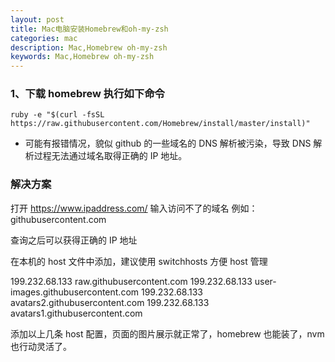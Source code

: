 ```yaml
---
layout: post
title: Mac电脑安装Homebrew和oh-my-zsh
categories: mac
description: Mac,Homebrew oh-my-zsh
keywords: Mac,Homebrew oh-my-zsh
---
```


### 1、下载 homebrew 执行如下命令

```shell
ruby -e "$(curl -fsSL https://raw.githubusercontent.com/Homebrew/install/master/install)"
```

- 可能有报错情况，貌似 github 的一些域名的 DNS 解析被污染，导致 DNS 解析过程无法通过域名取得正确的 IP 地址。

### 解决方案

打开 https://www.ipaddress.com/ 输入访问不了的域名
例如：githubusercontent.com

查询之后可以获得正确的 IP 地址

在本机的 host 文件中添加，建议使用 switchhosts 方便 host 管理

199.232.68.133 raw.githubusercontent.com
199.232.68.133 user-images.githubusercontent.com
199.232.68.133 avatars2.githubusercontent.com
199.232.68.133 avatars1.githubusercontent.com

添加以上几条 host 配置，页面的图片展示就正常了，homebrew 也能装了，nvm 也行动灵活了。
